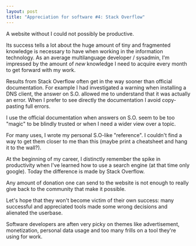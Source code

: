 ```yaml
---
layout: post
title: "Appreciation for software #4: Stack Overflow"
---
```


A website without I could not possibly be productive.

Its success tells a lot about the huge amount of tiny and fragmented knowledge is necessary to have when working in the information technology. As an average multilanguage developer / sysadmin, I'm impressed by the amount of *new* knowledge I need to acquire every month to get forward with my work.

Results from Stack Overflow often get in the way sooner than official documentation. For example I had investigated a warning when installing a DNS client, the answer on S.O. allowed me to understand that it was actually an error. When I prefer to see directly the documentation I avoid copy-pasting full errors.

I use the official documentation when answers on S.O. seem to be too "magic" to be blindly trusted or when I need a wider view over a topic.

For many uses, I wrote my personal S.O-like "reference". I couldn't find a way to get them closer to me than this (maybe print a cheatsheet and hang it to the wall?).

At the beginning of my career, I distinctly remember the spike in productivity when I've learned how to use a search engine (at that time only google). Today the difference is made by Stack Overflow.

Any amount of donation one can send to the website is not enough to really give back to the community that make it possible.

Let's hope that they won't become victim of their own success: many successful and appreciated tools made some wrong decisions and alienated the userbase.

Software developers are aften very picky on themes like advertisement, monetization, personal data usage and too many frills on a tool they're using for work.
